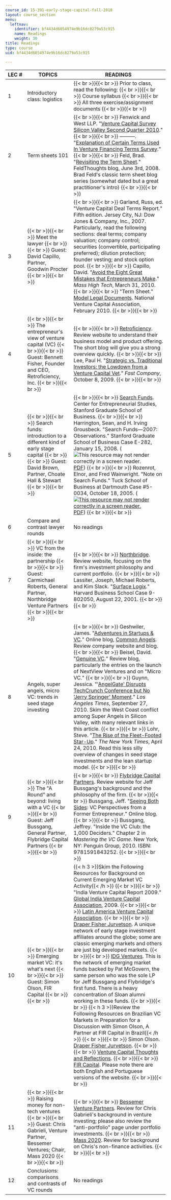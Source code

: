 ```yaml
---
course_id: 15-391-early-stage-capital-fall-2010
layout: course_section
menu:
  leftnav:
    identifier: bf4434d6854974e9b16dc8279a53c915
    name: Readings
    weight: 30
title: Readings
type: course
uid: bf4434d6854974e9b16dc8279a53c915

---
```


| LEC # | TOPICS | READINGS |
| --- | --- | --- |
| 1 | Introductory class: logistics |  {{< br >}}{{< br >}} Prior to class, read the following: {{< br >}}{{< br >}} Course syllabus {{< br >}}{{< br >}} All three exercise/assignment documents {{< br >}}{{< br >}}  |
| 2 | Term sheets 101 |  {{< br >}}{{< br >}} Fenwick and West LLP. "[Venture Capital Survey Silicon Valley Second Quarter 2010](https://www.mondaq.com/unitedstates/charges-mortgages-indemnities/107692/venture-capital-survey-silicon-valley-second-quarter-2010)." {{< br >}}{{< br >}} ———. "[Explanation of Certain Terms Used In Venture Financing Terms Survey](https://www.fenwick.com/insights/publications/explanation-of-certain-terms-used-in-venture-financing-terms-survey)." {{< br >}}{{< br >}} Feld, Brad. "[Revisiting the Term Sheet](http://www.feld.com/archives/2008/06/revisiting-the-term-sheet.html)." FeldThoughts blog, June 3rd, 2008. Brad Feld's classic term sheet blog series (somewhat dated but a great practitioner's intro) {{< br >}}{{< br >}}  |
| 3 |  {{< br >}}{{< br >}} Meet the lawyer {{< br >}}{{< br >}} Guest: David Capillo, Partner, Goodwin Procter {{< br >}}{{< br >}}  |  {{< br >}}{{< br >}} Garland, Russ, ed. "Venture Capital Deal Terms Report." Fifth edition. Jersey City, NJ: Dow Jones & Company, Inc., 2007. Particularly, read the following sections: deal terms; company valuation; company control; securities (convertible, participating preferred); dilution protection; founder vesting; and stock option pool. {{< br >}}{{< br >}} Capillo, David. "[Avoid the Eight Great Mistakes that Entrepreneurs Make](https://www.bizjournals.com/boston/blog/mass-high-tech/2010/03/avoid-the-eight-great-mistakes-that.html)." _Mass High Tech_, March 31, 2010. {{< br >}}{{< br >}} "Term Sheet." [Model Legal Documents](http://nvca.org/index.php?option=com_content&view=article&id=108:model-legal-documents&catid=43:resources&Itemid=136). National Venture Capital Association, February 2010. {{< br >}}{{< br >}}  |
| 4 |  {{< br >}}{{< br >}} The entrepreneur's view of venture capital (VC) {{< br >}}{{< br >}} Guest: Bennett Fisher, Founder and CEO, Retroficiency, Inc. {{< br >}}{{< br >}}  |  {{< br >}}{{< br >}} [Retroficiency](https://www.ecova.com/solutions-technologies/utility-solutions/retroficiency-now-ecova/). Review website to understand their business model and product offering. The short blog will give you a strong overview quickly. {{< br >}}{{< br >}} Lee, Paul H. "[Strategic vs. Traditional Investors: the Lowdown from a Venture Capital Vet](http://www.fastcompany.com/article/venture-capital-wars-strategic-investors-strike-back-1?page=0%2C1)." _Fast Company_, October 8, 2009. {{< br >}}{{< br >}}  |
| 5 |  {{< br >}}{{< br >}} Search funds: introduction to a different kind of early stage capital {{< br >}}{{< br >}} Guest: David Brown, Partner, Choate Hall & Stewart {{< br >}}{{< br >}}  |  {{< br >}}{{< br >}} [Search Funds](http://www.gsb.stanford.edu/ces/resources/search_funds.html). Center for Entrepreneurial Studies, Stanford Graduate School of Business. {{< br >}}{{< br >}} Harrington, Sean, and H. Irving Grousbeck. "Search Funds—2007: Observations." Stanford Graduate School of Business Case E-282, January 15, 2008. (![This resource may not render correctly in a screen reader.](/images/inacessible.gif)[PDF](http://www.gsb.stanford.edu/ces/resources/search_funds.html)) {{< br >}}{{< br >}} Rozenrot, Elnor, and Fred Wainwright. "Note on Search Funds." Tuck School of Business at Dartmouth Case #5-0034, October 18, 2005. ([![This resource may not render correctly in a screen reader.](/images/inacessible.gif)PDF](https://docplayer.net/10269605-Note-on-search-funds.html)) {{< br >}}{{< br >}}  |
| 6 | Compare and contrast lawyer rounds | No readings |
| 7 |  {{< br >}}{{< br >}} VC from the inside: the partnership {{< br >}}{{< br >}} Guest: Carmichael Roberts, General Partner, Northbridge Venture Partners {{< br >}}{{< br >}}  |  {{< br >}}{{< br >}} [Northbridge](http://nbvp.northbridge.com/). Review website, focusing on the firm's investment philosophy and current portfolio. {{< br >}}{{< br >}} Lassiter, Joseph, Michael Roberts, and Kim Slack. "[Surface Logix](http://hbr.org/product/surface-logix/an/802050-PDF-ENG?Ntt=surface+logix)." Harvard Business School Case 9-802050, August 22, 2001. {{< br >}}{{< br >}}  |
| 8 | Angels, super angels, micro VC: trends in seed stage investing |  {{< br >}}{{< br >}} Geshwiler, James. "[Adventures in Startups & VC](http://web.archive.org/web/20090416053107/http://commonangels.wordpress.com/)." Online blog, [Common Angels](https://web.archive.org/web/20070216224313/http://www.commonangels.com:80/home.html). Review company website and blog. {{< br >}}{{< br >}} Beisel, David. "[Genuine VC](http://genuinevc.com/)." Review blog, particularly the entries on the launch of NextView Ventures and on "Micro VC." {{< br >}}{{< br >}} Guynn, Jessica. "'[AngelGate' Disrupts TechCrunch Conference but No 'Jerry Springer' Moment](http://latimesblogs.latimes.com/technology/2010/09/angelgate-disrupts-techcrunch-conference-but-no-jerry-springer-moment.html)." _Los Angeles Times_, September 27, 2010. Skim the West Coast conflict among Super Angels in Silicon Valley, with many relevant links in this article. {{< br >}}{{< br >}} Lohr, Steve. "[The Rise of the Fleet-Footed Star-Up](http://www.nytimes.com/2010/04/25/business/25unboxed.html?_r=2)." _The New York Times_, April 24, 2010. Read this less silly overview of changes in seed stage investments and the lean startup model. {{< br >}}{{< br >}}  |
| 9 |  {{< br >}}{{< br >}} The "A Round" and beyond: living with a VC {{< br >}}{{< br >}} Guest: Jeff Bussgang, General Partner, Flybridge Capital Partners {{< br >}}{{< br >}}  |  {{< br >}}{{< br >}} [Flybridge Capital Partners](http://www.flybridge.com/). Review website for Jeff Bussgang's background and the philosophy of the firm. {{< br >}}{{< br >}} Bussgang, Jeff. "[Seeing Both Sides](http://bostonvcblog.typepad.com/): VC Perspectives from a Former Entrepreneur." Online blog. {{< br >}}{{< br >}} Bussgang, Jeffrey. "Inside the VC Club: the 1,000 Deciders." Chapter 2 in _Mastering the VC Game_. New York, NY: Penguin Group, 2010. ISBN: 9781591843252. {{< br >}}{{< br >}}  |
| 10 |  {{< br >}}{{< br >}} Emerging market VC: it's what's next {{< br >}}{{< br >}} Guest: Simon Olson, FIR Capital {{< br >}}{{< br >}}  | {{< h 3 >}}Skim the Following Resources for Background on Current Emerging Market VC Activity{{< /h >}} {{< br >}}{{< br >}} "India Venture Capital Report 2009." [Global India Venture Capital Association](http://www.ventureintelligence.in/vcroundup.htm), 2009. {{< br >}}{{< br >}} [Latin America Venture Capital Association](http://lavca.org/2010/04/21/2010scorecard). {{< br >}}{{< br >}} [Draper Fisher Jurvetson](http://www.crunchbase.com/organization/draper-fisher-jurvetson). A unique network of early stage investment affiliates around the globe; some are classic emerging markets and others are just big developed markets. {{< br >}}{{< br >}} [IDG Ventures](http://www.idgvusa.com/). This is the network of emerging market funds backed by Pat McGovern, the same person who was the sole LP for Jeff Bussgang and Flybridge's first fund. There is a heavy concentration of Sloan alumni working in these funds. {{< br >}}{{< br >}} {{< h 3 >}}Review the Following Resources on Brazilian VC Markets in Preparation for a Discussion with Simon Olson, A Partner at FIR Capital in Brazil{{< /h >}} {{< br >}}{{< br >}} Simon Olson. [Draper Fisher Jurvetson](http://web.archive.org/web/20081201114112/http://www.dfj.com/team/SimonOlson.shtml). {{< br >}}{{< br >}} [Venture Capital Thoughts and Reflections](http://galaxy.blogs.com/). {{< br >}}{{< br >}} [FIR Capital](http://fircapital.com/). Please note there are both English and Portuguese versions of the website. {{< br >}}{{< br >}}  |
| 11 |  {{< br >}}{{< br >}} Raising money for non-tech ventures {{< br >}}{{< br >}} Guest: Chris Gabrieli, Venture Partner, Bessemer Ventures; Chair, Mass 2020 {{< br >}}{{< br >}}  |  {{< br >}}{{< br >}} [Bessemer Venture Partners](http://bvp.com/). Review for Chris Gabrieli's background in venture investing; please also review the "anti-portfolio" page under portfolio investments. {{< br >}}{{< br >}} [Mass 2020](http://mass2020.org/). Review for background on Chris's non-finance activities. {{< br >}}{{< br >}}  |
| 12 | Conclusions: comparisons and contrasts of VC rounds | No readings